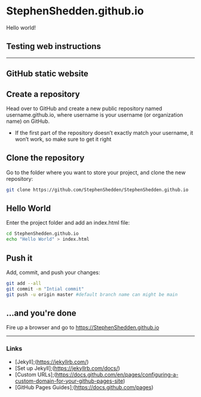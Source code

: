 # StephenShedden.github.io

Hello world!

## Testing web instructions

---

## GitHub static website

## Create a repository

Head over to GitHub and create a new public repository named username.github.io, where username is your username (or organization name) on GitHub.
- If the first part of the repository doesn’t exactly match your username, it won’t work, so make sure to get it right

## Clone the repository

Go to the folder where you want to store your project, and clone the new repository:

```bash
git clone https://github.com/StephenShedden/StephenShedden.github.io
```

## Hello World

Enter the project folder and add an index.html file:

```bash
cd StephenShedden.github.io
echo "Hello World" > index.html
```

## Push it

Add, commit, and push your changes:

```bash
git add --all
git commit -m "Intial commit"
git push -u origin master #default branch name can might be main
```
## ...and you're done

Fire up a browser and go to https://StephenShedden.github.io

---

### Links

- [Jekyll];(https://jekyllrb.com/)
- [Set up Jekyll];(https://jekyllrb.com/docs/)
- [Custom URLs];(https://docs.github.com/en/pages/configuring-a-custom-domain-for-your-github-pages-site)
- [GitHub Pages Guides];(https://docs.github.com/pages)
